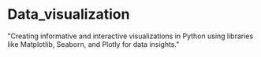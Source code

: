# Data_visualization
"Creating informative and interactive visualizations in Python using libraries like Matplotlib, Seaborn, and Plotly for data insights."

